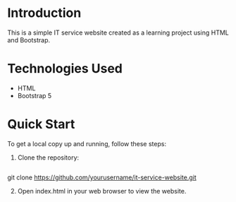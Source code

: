 # Introduction

This is a simple IT service website created as a learning project using HTML and Bootstrap.

# Technologies Used

- HTML
- Bootstrap 5

# Quick Start

To get a local copy up and running, follow these steps:

1. Clone the repository:
   ```sh
  git clone https://github.com/yourusername/it-service-website.git
  
2. Open index.html in your web browser to view the website.
